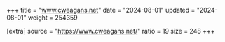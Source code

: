 +++
title = "www.cweagans.net"
date = "2024-08-01"
updated = "2024-08-01"
weight = 254359

[extra]
source = "https://www.cweagans.net/"
ratio = 19
size = 248
+++
